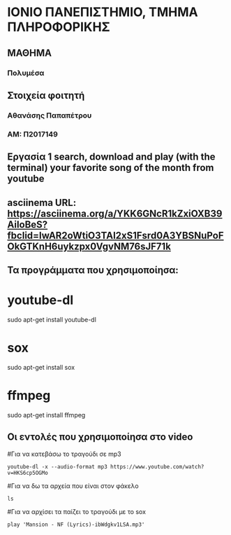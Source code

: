 # ΙΟΝΙΟ ΠΑΝΕΠΙΣΤΗΜΙΟ, ΤΜΗΜΑ ΠΛΗΡΟΦΟΡΙΚΗΣ 
## ΜΑΘΗΜΑ
### Πολυμέσα  

## Στοιχεία φοιτητή  
### Αθανάσης Παπαπέτρου
### ΑΜ: Π2017149

## Eργασία 1 search, download and play (with the terminal) your favorite song of the month from youtube

## asciinema URL: https://asciinema.org/a/YKK6GNcR1kZxiOXB39AiIoBeS?fbclid=IwAR2oWtiO3TAI2xS1Fsrd0A3YBSNuPoFOkGTKnH6uykzpx0VgvNM76sJF71k

## Τα προγράμματα που χρησιμοποίησα:

# youtube-dl
sudo apt-get install youtube-dl

# sox
sudo apt-get install sox

# ffmpeg
sudo apt-get install ffmpeg


## Οι εντολές που χρησιμοποίησα στο video

#Για να κατεβάσω το τραγούδι σε mp3
```
youtube-dl -x --audio-format mp3 https://www.youtube.com/watch?v=HKS6cp5OGMo
```
#Για να δω τα αρχεία που είναι στον φάκελο 
```
ls
```
#Για να αρχίσει τα παίζει το τραγούδι με το sox
```
play 'Mansion - NF (Lyrics)-ibWdgkv1LSA.mp3'
```
